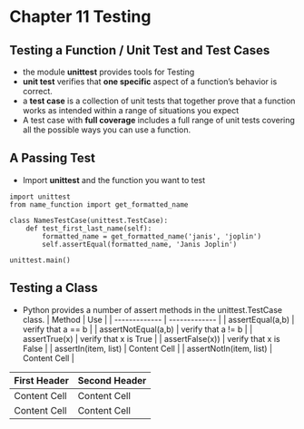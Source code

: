 # Chapter 11 Testing

## Testing a Function / Unit Test and Test Cases
- the module **unittest** provides tools for Testing
- **unit test** verifies that **one specific** aspect of a function’s behavior is correct.
- a **test case** is a collection of unit tests that together prove that a function works as intended within a range of situations you expect
-  A test case with **full coverage** includes a full range of unit tests covering all the possible ways you can use a function.


## A Passing Test
- Import **unittest** and the function you want to test
```
import unittest
from name_function import get_formatted_name

class NamesTestCase(unittest.TestCase):
    def test_first_last_name(self):
        formatted_name = get_formatted_name('janis', 'joplin')
        self.assertEqual(formatted_name, 'Janis Joplin')

unittest.main()

```

## Testing a Class
- Python provides a number of assert methods in the unittest.TestCase class.
| Method  | Use |
| -------------            | -------------           |
| assertEqual(a,b)         | verify that a == b      |
| assertNotEqual(a,b)      | verify that a != b      |
| assertTrue(x)            | verify that x is True   |
| assertFalse(x))          | verify that x is False  |
| assertIn(item, list)     | Content Cell            |
| assertNotIn(item, list)  | Content Cell            |



| First Header  | Second Header |
| ------------- | ------------- |
| Content Cell  | Content Cell  |
| Content Cell  | Content Cell  |
